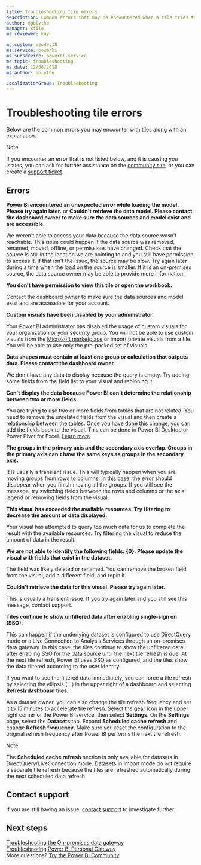 ```yaml
---
title: Troubleshooting tile errors
description: Common errors that may be encountered when a tile tries to refresh in Power BI
author: mgblythe
manager: kfile
ms.reviewer: kayu

ms.custom: seodec18
ms.service: powerbi
ms.subservice: powerbi-service
ms.topic: troubleshooting
ms.date: 12/06/2018
ms.author: mblythe

LocalizationGroup: Troubleshooting
---
```

# Troubleshooting tile errors
Below are the common errors you may encounter with tiles along with an explanation.

> [!NOTE]
> If you encounter an error that is not listed below, and it is causing you issues, you can ask for further assistance on the [community site](http://community.powerbi.com/), or you can create a [support ticket](https://powerbi.microsoft.com/support/).
> 
> 

## Errors
**Power BI encountered an unexpected error while loading the model. Please try again later.**
or
**Couldn't retrieve the data model. Please contact the dashboard owner to make sure the data sources and model exist and are accessible.**

We weren't able to access your data because the data source wasn't reachable. This issue could happen if the data source was removed, renamed, moved, offline, or permissions have changed. Check that the source is still in the location we are pointing to and you still have permission to access it. If that isn't the issue, the source may be slow. Try again later during a time when the load on the source is smaller. If it is an on-premises source, the data source owner may be able to provide more information.

**You don’t have permission to view this tile or open the workbook.**

Contact the dashboard owner to make sure the data sources and model exist and are accessible for your account.

**Custom visuals have been disabled by your administrator.**

Your Power BI administrator has disabled the usage of custom visuals for your organization or your security group. 
You will not be able to use custom visuals from the [Microsoft marketplace](https://appsource.microsoft.com/en-us/marketplace/apps?page=1&product=power-bi-visuals) or import private visuals from a file. You will be able to use only the pre-packed set of visuals.


**Data shapes must contain at least one group or calculation that outputs data. Please contact the dashboard owner.**

We don't have any data to display because the query is empty. Try adding some fields from the field list to your visual and repinning it.

**Can't display the data because Power BI can't determine the relationship between two or more fields.**

You are trying to use two or more fields from tables that are not related. You need to remove the unrelated fields from the visual and then create a relationship between the tables. Once you have done this change, you can add the fields back to the visual. This can be done in Power BI Desktop or Power Pivot for Excel. [Learn more](desktop-create-and-manage-relationships.md)

**The groups in the primary axis and the secondary axis overlap. Groups in the primary axis can't have the same keys as groups in the secondary axis.**

It is usually a transient issue. This will typically happen when you are moving groups from rows to columns. In this case, the error should disappear when you finish moving all the groups. If you still see the message, try switching fields between the rows and columns or the axis legend or removing fields from the visual.  

**This visual has exceeded the available resources. Try filtering to decrease the amount of data displayed.**

Your visual has attempted to query too much data for us to complete the result with the available resources. Try filtering the visual to reduce the amount of data in the result.

**We are not able to identify the following fields: {0}. Please update the visual with fields that exist in the dataset.**

The field was likely deleted or renamed. You can remove the broken field from the visual, add a different field, and repin it.

**Couldn't retrieve the data for this visual. Please try again later.**

This is usually a transient issue. If you try again later and you still see this message, contact support.

**Tiles continue to show unfiltered data after enabling single-sign on (SSO).**

This can happen if the underlying dataset is configured to use DirectQuery mode or a Live Connection to Analysis Services through an on-premises data gateway. In this case, the tiles continue to show the unfiltered data after enabling SSO for the data source until the next tile refresh is due. At the next tile refresh, Power BI uses SSO as configured, and the tiles show the data filtered according to the user identity. 

If you want to see the filtered data immediately, you can force a tile refresh by selecting the ellipsis (...) in the upper right of a dashboard and selecting **Refresh dashboard tiles**.

As a dataset owner, you can also change the tile refresh frequency and set it to 15 minutes to accelerate tile refresh. Select the gear icon in the upper right corner of the Power BI service, then select **Settings**. On the **Settings** page, select the **Datasets** tab. Expand **Scheduled cache refresh** and change **Refresh frequency**. Make sure you reset the configuration to the original refresh frequency after Power BI performs the next tile refresh.

> [!NOTE]
> The **Scheduled cache refresh** section is only available for datasets in DirectQuery/LiveConnection mode. Datasets in Import mode do not require a separate tile refresh because the tiles are refreshed automatically during the next scheduled data refresh.

## Contact support
If you are still having an issue, [contact support](https://support.powerbi.com) to investigate further.

## Next steps
[Troubleshooting the On-premises data gateway](service-gateway-onprem-tshoot.md)  
[Troubleshooting Power BI Personal Gateway](service-admin-troubleshooting-power-bi-personal-gateway.md)  
More questions? [Try the Power BI Community](http://community.powerbi.com/)

